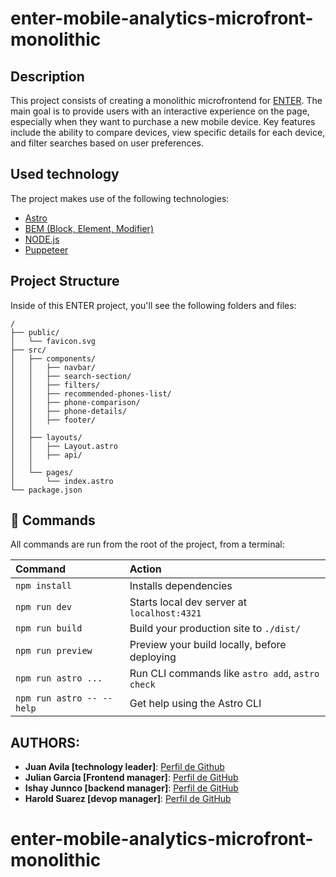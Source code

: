 # enter-mobile-analytics-microfront-monolithic

## Description
This project consists of creating a monolithic microfrontend for [ENTER](https://www.enter.co/). The main goal is to provide users with an interactive experience on the page, especially when they want to purchase a new mobile device. Key features include the ability to compare devices, view specific details for each device, and filter searches based on user preferences.

## Used technology
The project makes use of the following technologies:

- [Astro](https://astro.build/)
- [BEM (Block, Element, Modifier)](http://getbem.com/)
- [NODE.js](https://nodejs.org/en)
- [Puppeteer](https://pptr.dev/)

##  Project Structure

Inside of this ENTER project, you'll see the following folders and files:

```text
/
├── public/
│   └── favicon.svg
├── src/
│   ├── components/
│   │   ├── navbar/
│   │   ├── search-section/
│   │   ├── filters/
│   │   ├── recommended-phones-list/
│   │   ├── phone-comparison/
│   │   ├── phone-details/
│   │   ├── footer/
│   │
│   ├── layouts/
│   │   ├── Layout.astro
│   │   ├── api/
│   │
│   └── pages/
│       └── index.astro
└── package.json
```

## 🧞 Commands

All commands are run from the root of the project, from a terminal:

| Command                   | Action                                           |
| :------------------------ | :----------------------------------------------- |
| `npm install`             | Installs dependencies                            |
| `npm run dev`             | Starts local dev server at `localhost:4321`      |
| `npm run build`           | Build your production site to `./dist/`          |
| `npm run preview`         | Preview your build locally, before deploying     |
| `npm run astro ...`       | Run CLI commands like `astro add`, `astro check` |
| `npm run astro -- --help` | Get help using the Astro CLI                     |

## AUTHORS:

- **Juan Avila [technology leader]**: [Perfil de Github](https://github.com/JuanDAC)
- **Julian Garcia [Frontend manager]**: [Perfil de GitHub](https://github.com/Julibeto84)
- **Ishay Junnco [backend manager]**: [Perfil de GitHub](https://github.com/IshayJQ)
- **Harold Suarez [devop manager]**: [Perfil de GitHub](https://github.com/HaroldS10)


# enter-mobile-analytics-microfront-monolithic
